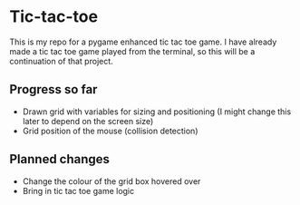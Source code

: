 # Tic-tac-toe
This is my repo for a pygame enhanced tic tac toe game. I have already made a tic tac toe game played from the terminal, so this will be a continuation of that project.

## Progress so far
* Drawn grid with variables for sizing and positioning (I might change this later to depend on the screen size)
* Grid position of the mouse (collision detection)

## Planned changes
* Change the colour of the grid box hovered over
* Bring in tic tac toe game logic